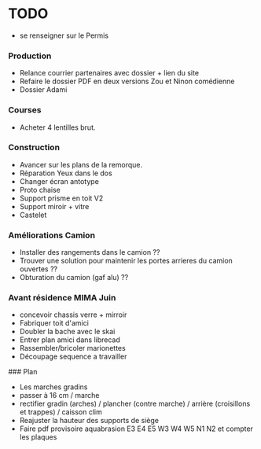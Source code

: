 # TODO

- se renseigner sur le Permis

### Production

- Relance courrier partenaires avec dossier + lien du site
- Refaire le dossier PDF en deux versions Zou et Ninon comédienne
- Dossier Adami

### Courses

- Acheter 4 lentilles brut.

### Construction

- Avancer sur les plans de la remorque.
- Réparation Yeux dans le dos
- Changer écran antotype
- Proto chaise
- Support prisme en toit V2
- Support miroir + vitre
- Castelet

### Améliorations Camion

- Installer des rangements dans le camion ??
- Trouver une solution pour maintenir les portes arrieres du camion ouvertes ??
- Obturation du camion (gaf alu) ??

### Avant résidence MIMA Juin

- concevoir chassis verre + mirroir
- Fabriquer toit d'amici
- Doubler la bache avec le skai
- Entrer plan amici dans librecad
- Rassembler/bricoler marionettes
- Découpage sequence a travailler


### Plan

- Les marches gradins
- passer à 16 cm / marche
- rectifier gradin (arches) / plancher (contre marche) / arrière (croisillons et trappes) / caisson clim
- Reajuster la hauteur des supports de siège
- Faire pdf provisoire aquabrasion E3 E4 E5 W3 W4 W5 N1 N2 et compter les plaques 
